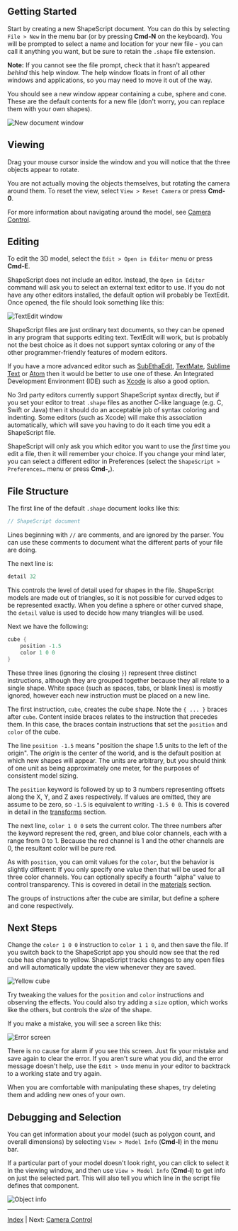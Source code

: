 Getting Started
---

Start by creating a new ShapeScript document. You can do this by selecting `File > New` in the menu bar (or by pressing **Cmd-N** on the keyboard). You will be prompted to select a name and location for your new file - you can call it anything you want, but be sure to retain the `.shape` file extension.

**Note:** If you cannot see the file prompt, check that it hasn't appeared *behind* this help window. The help window floats in front of all other windows and applications, so you may need to move it out of the way.

You should see a new window appear containing a cube, sphere and cone. These are the default contents for a new file (don't worry, you can replace them with your own shapes).

![New document window](images/new-document-window.png)

## Viewing

Drag your mouse cursor inside the window and you will notice that the three objects appear to rotate.

You are not actually moving the objects themselves, but rotating the camera around them. To reset the view, select `View > Reset Camera` or press **Cmd-0**.

For more information about navigating around the model, see [Camera Control](camera-control.md).

## Editing

To edit the 3D model, select the `Edit > Open in Editor` menu or press **Cmd-E**.

ShapeScript does not include an editor. Instead, the `Open in Editor` command will ask you to select an external text editor to use. If you do not have any other editors installed, the default option will probably be TextEdit. Once opened, the file should look something like this:

![TextEdit window](images/textedit.png)

ShapeScript files are just ordinary text documents, so they can be opened in any program that supports editing text. TextEdit will work, but is probably not the best choice as it does not support syntax coloring or any of the other programmer-friendly features of modern editors.

If you have a more advanced editor such as [SubEthaEdit](https://subethaedit.net), [TextMate](https://macromates.com), [Sublime Text](https://www.sublimetext.com) or [Atom](https://atom.io) then it would be better to use one of these. An Integrated Development Environment (IDE) such as [Xcode](https://developer.apple.com/xcode/) is also a good option.

No 3rd party editors currently support ShapeScript syntax directly, but if you set your editor to treat `.shape` files as another C-like language (e.g. C, Swift or Java) then it should do an acceptable job of syntax coloring and indenting. Some editors (such as Xcode) will make this association automatically, which will save you having to do it each time you edit a ShapeScript file.

ShapeScript will only ask you which editor you want to use the *first* time you edit a file, then it will remember your choice. If you change your mind later, you can select a different editor in Preferences (select the `ShapeScript > Preferences…` menu or press **Cmd-,**).

## File Structure

The first line of the default `.shape` document looks like this:

```swift
// ShapeScript document
```

Lines beginning with `//` are comments, and are ignored by the parser. You can use these comments to document what the different parts of your file are doing.

The next line is:

```swift
detail 32
```

This controls the level of detail used for shapes in the file. ShapeScript models are made out of triangles, so it is not possible for curved edges to be represented exactly. When you define a sphere or other curved shape, the `detail` value is used to decide how many triangles will be used.

Next we have the following:

```swift
cube {
    position -1.5
    color 1 0 0
}
```

These three lines (ignoring the closing `}`) represent three distinct instructions, although they are grouped together because they all relate to a single shape. White space (such as spaces, tabs, or blank lines) is mostly ignored, however each new instruction must be placed on a new line.

The first instruction, `cube`, creates the cube shape. Note the `{ ... }` braces after `cube`. Content inside braces relates to the instruction that precedes them. In this case, the braces contain instructions that set the  `position` and  `color` of the cube.

The line `position -1.5` means "position the shape 1.5 units to the left of the origin". The *origin* is the center of the world, and is the default position at which new shapes will appear. The units are arbitrary, but you should think of one unit as being approximately one meter, for the purposes of consistent model sizing.

The `position` keyword is followed by up to 3 numbers representing offsets along the X, Y, and Z axes respectively. If values are omitted, they are assume to be zero, so `-1.5` is equivalent to writing `-1.5 0 0`. This is covered in detail in the [transforms](transforms.md#position) section.

The next line, `color 1 0 0` sets the current color. The three numbers after the keyword represent the red, green, and blue color channels, each with a range from 0 to 1. Because the red channel is 1 and the other channels are 0, the resultant color will be pure red.

As with `position`, you can omit values for the `color`, but the behavior is slightly different: If you only specify one value then that will be used for all three color channels. You can optionally specify a fourth "alpha" value to control transparency. This is covered in detail in the [materials](materials.md#color) section.

The groups of instructions after the cube are similar, but define a sphere and cone respectively.

## Next Steps

Change the `color 1 0 0` instruction to `color 1 1 0`, and then save the file. If you switch back to the ShapeScript app you should now see that the red cube has changes to yellow. ShapeScript tracks changes to any open files and will automatically update the view whenever they are saved.

![Yellow cube](images/yellow-cube.png)

Try tweaking the values for the `position`  and `color` instructions and observing the effects. You could also try adding a `size` option, which works like the others, but controls the *size* of the shape.

If you make a mistake, you will see a screen like this:

![Error screen](images/error-screen.png)

There is no cause for alarm if you see this screen. Just fix your mistake and save again to clear the error. If you aren't sure what you did, and the error message doesn't help, use the `Edit > Undo` menu in your editor to backtrack to a working state and try again.

When you are comfortable with manipulating these shapes, try deleting them and adding new ones of your own.

## Debugging and Selection

You can get information about your model (such as polygon count, and overall dimensions) by selecting `View > Model Info` (**Cmd-I**) in the menu bar.

If a particular part of your model doesn't look right, you can click to select it in the viewing window, and then use `View > Model Info` (**Cmd-I**) to get info on just the selected part. This will also tell you which line in the script file defines that component.

![Object info](images/object-info.png)

---
[Index](index.md) | Next: [Camera Control](camera-control.md)
